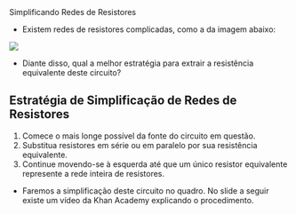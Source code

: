 <div class="cabecalho">
    Simplificando Redes de Resistores
</div>

<div class="two-columns-50-50">
<div class="small">

- Existem redes de resistores complicadas, como a da imagem abaixo:

<img class="transparent" src="https://cdn.kastatic.org/ka-perseus-images/16b4aecbaae9e2a5e0b50fc70ace724f471ad0c0.svg">

- Diante disso, qual a melhor estratégia para extrair a resistência equivalente deste circuito?

</div>
<div class="small">

## Estratégia de Simplificação de Redes de Resistores

1. Comece o mais longe possível da fonte do circuito em questão.
2. Substitua resistores em série ou em paralelo por sua resistência equivalente.
3. Continue movendo-se à esquerda até que um único resistor equivalente represente a rede inteira de resistores.

- Faremos a simplificação deste circuito no quadro. No slide a seguir existe um vídeo da Khan Academy explicando o procedimento.

</div>
</div>
